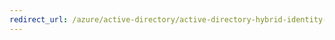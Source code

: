 ```yaml
---
redirect_url: /azure/active-directory/active-directory-hybrid-identity-design-considerations-nextsteps
---
```

